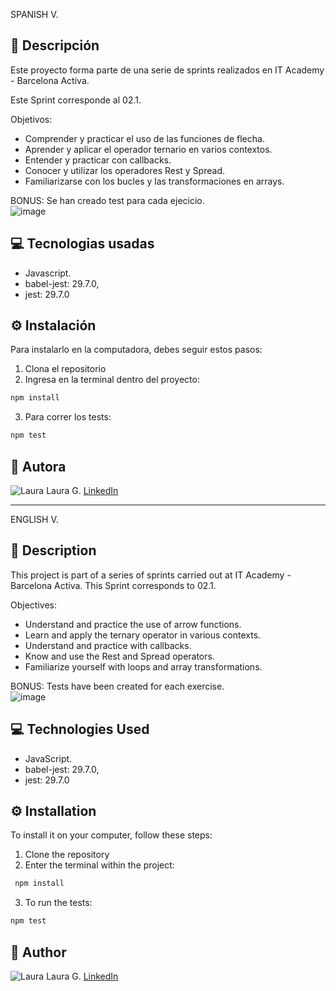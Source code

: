 SPANISH V.

## 🌸 Descripción

Este proyecto forma parte de una serie de sprints realizados en IT Academy - Barcelona Activa.

Este Sprint corresponde al 02.1.

Objetivos: 
- Comprender y practicar el uso de las funciones de flecha.
- Aprender y aplicar el operador ternario en varios contextos.
- Entender y practicar con callbacks.
- Conocer y utilizar los operadores Rest y Spread.
- Familiarizarse con los bucles y las transformaciones en arrays.

BONUS: Se han creado test para cada ejecicio.<br>
![image](https://github.com/ImLauraGS/javascript_I/assets/135736563/1ac4468a-25e7-4278-a45a-b880d5438540)



## 💻 Tecnologias usadas

- Javascript.
- babel-jest: 29.7.0,
- jest: 29.7.0

## ⚙️ Instalación

Para instalarlo en la computadora, debes seguir estos pasos:

1. Clona el repositorio
2. Ingresa en la terminal dentro del proyecto:

```bash
npm install
``` 

3. Para correr los tests:

```bash
npm test
``` 

## 🔗 Autora

![Laura](https://avatars.githubusercontent.com/ImLauraGS?s=50) 
Laura G. 
[LinkedIn](https://www.linkedin.com/in/laura-gil-solano/)


_______________________________________________________________________

ENGLISH V.

## 🌸 Description

 This project is part of a series of sprints carried out at IT Academy - Barcelona Activa.
 This Sprint corresponds to 02.1.
 
 Objectives:
 * Understand and practice the use of arrow functions.
 * Learn and apply the ternary operator in various contexts.
 * Understand and practice with callbacks.
 * Know and use the Rest and Spread operators.
 * Familiarize yourself with loops and array transformations.
 
 BONUS: Tests have been created for each exercise.
<br>
![image](https://github.com/ImLauraGS/javascript_I/assets/135736563/1ac4468a-25e7-4278-a45a-b880d5438540)


## 💻 Technologies Used
 * JavaScript.
 * babel-jest: 29.7.0,
 * jest: 29.7.0


## ⚙️ Installation
 To install it on your computer, follow these steps:

 1. Clone the repository
 2. Enter the terminal within the project:
```bash
 npm install
``` 
 3. To run the tests:
 ```bash
 npm test
 ``` 
 

## 🔗 Author
 ![Laura](https://avatars.githubusercontent.com/ImLauraGS?s=50) 
 Laura G. 
 [LinkedIn](https://www.linkedin.com/in/laura-gil-solano/)

